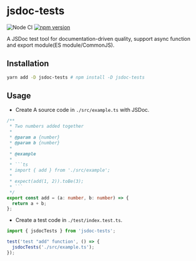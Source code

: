 # jsdoc-tests

![Node CI](https://github.com/unadlib/jsdoc-tests/workflows/Node%20CI/badge.svg)
[![npm version](https://badge.fury.io/js/jsdoc-tests.svg)](http://badge.fury.io/js/jsdoc-tests)

A JSDoc test tool for documentation-driven quality, support async function and export module(ES module/CommonJS).

## Installation

```sh
yarn add -D jsdoc-tests # npm install -D jsdoc-tests
```

## Usage

- Create A source code in `./src/example.ts` with JSDoc.

````ts
/**
 * Two numbers added together
 *
 * @param a {number}
 * @param b {number}
 *
 * @example
 *
 * ```ts
 * import { add } from './src/example';
 *
 * expect(add(1, 2)).toBe(3);
 * ```
 */
export const add = (a: number, b: number) => {
  return a + b;
};
````

- Create a test code in `./test/index.test.ts`.

```ts
import { jsdocTests } from 'jsdoc-tests';

test('test "add" function', () => {
  jsdocTests('./src/example.ts');
});
```

